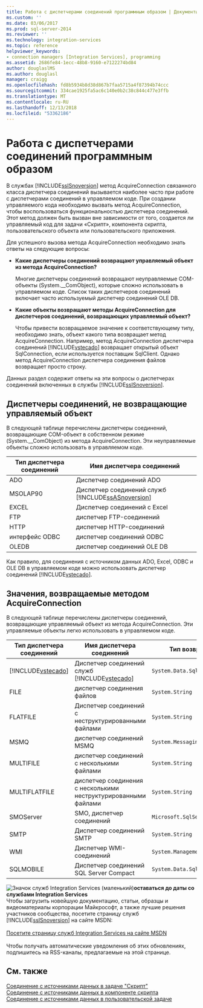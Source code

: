 ```yaml
---
title: Работа с диспетчерами соединений программным образом | Документы Майкрософт
ms.custom: ''
ms.date: 03/06/2017
ms.prod: sql-server-2014
ms.reviewer: ''
ms.technology: integration-services
ms.topic: reference
helpviewer_keywords:
- connection managers [Integration Services], programming
ms.assetid: 2686fe84-1ecc-48b8-9160-e7122274bd84
author: douglaslMS
ms.author: douglasl
manager: craigg
ms.openlocfilehash: fd8b5934b8d38d867b7faa5715a4f87394b74ccc
ms.sourcegitcommit: 334cae1925fa5ac6c140e0b2c38c844c477e3ffb
ms.translationtype: MT
ms.contentlocale: ru-RU
ms.lasthandoff: 12/13/2018
ms.locfileid: "53362186"
---
```

# <a name="working-with-connection-managers-programmatically"></a>Работа с диспетчерами соединений программным образом
  В службах [!INCLUDE[ssISnoversion](../includes/ssisnoversion-md.md)] метод AcquireConnection связанного класса диспетчера соединений вызывается наиболее часто при работе с диспетчерами соединений в управляемом коде. При создании управляемого кода необходимо вызвать метод AcquireConnection, чтобы воспользоваться функциональностью диспетчера соединений. Этот метод должен быть вызван вне зависимости от того, создается ли управляемый код для задачи «Скрипт», компонента скрипта, пользовательского объекта или пользовательского приложения.  
  
 Для успешного вызова метода AcquireConnection необходимо знать ответы на следующие вопросы:  
  
-   **Какие диспетчеры соединений возвращают управляемый объект из метода AcquireConnection?**  
  
     Многие диспетчеры соединений возвращают неуправляемые COM-объекты (System.__ComObject), которые сложно использовать в управляемом коде. Список таких диспетчеров соединений включает часто используемый диспетчер соединений OLE DB.  
  
-   **Какие объекты возвращают методы AcquireConnection для диспетчеров соединений, возвращающих управляемый объект?**  
  
     Чтобы привести возвращаемое значение к соответствующему типу, необходимо знать, объект какого типа возвращает метод AcquireConnection. Например, метод AcquireConnection диспетчера соединений [!INCLUDE[vstecado](../includes/vstecado-md.md)] возвращает открытый объект SqlConnection, если используется поставщик SqlClient. Однако метод AcquireConnection диспетчера соединения файлов возвращает просто строку.  
  
 Данных раздел содержит ответы на эти вопросы о диспетчерах соединений включенных в службы [!INCLUDE[ssISnoversion](../includes/ssisnoversion-md.md)].  
  
## <a name="connection-managers-that-do-not-return-a-managed-object"></a>Диспетчеры соединений, не возвращающие управляемый объект  
 В следующей таблице перечислены диспетчеры соединений, возвращающие COM-объект в собственном режиме (System.__ComObject) из метода AcquireConnection. Эти неуправляемые объекты сложно использовать в управляемом коде.  
  
|Тип диспетчера соединений|Имя диспетчера соединений|  
|-----------------------------|-----------------------------|  
|ADO|Диспетчер соединений ADO|  
|MSOLAP90|Диспетчер соединений служб [!INCLUDE[ssASnoversion](../includes/ssasnoversion-md.md)]|  
|EXCEL|Диспетчер соединений с Excel|  
|FTP|диспетчер FTP-соединений|  
|HTTP|диспетчер HTTP-соединений|  
|интерфейс ODBC|диспетчер соединений ODBC|  
|OLEDB|диспетчер соединений OLE DB|  
  
 Как правило, для соединения с источником данных ADO, Excel, ODBC и OLE DB в управляемом коде можно использовать диспетчер соединений [!INCLUDE[vstecado](../includes/vstecado-md.md)].  
  
## <a name="return-values-from-the-acquireconnection-method"></a>Значения, возвращаемые методом AcquireConnection  
 В следующей таблице перечислены диспетчеры соединений, возвращающие управляемый объект из метода AcquireConnection. Эти управляемые объекты легко использовать в управляемом коде.  
  
|Тип диспетчера соединений|Имя диспетчера соединений|Тип возвращаемого значения|Дополнительные сведения|  
|-----------------------------|-----------------------------|--------------------------|----------------------------|  
|[!INCLUDE[vstecado](../includes/vstecado-md.md)]|Диспетчер соединений служб [!INCLUDE[vstecado](../includes/vstecado-md.md)]|`System.Data.SqlClient.SqlConnection`||  
|FILE|диспетчер соединения файлов|`System.String`|Путь к файлу.|  
|FLATFILE|Диспетчер соединений с неструктурированными файлами|`System.String`|Путь к файлу.|  
|MSMQ|диспетчер соединений MSMQ|`System.Messaging.MessageQueue`||  
|MULTIFILE|диспетчер соединений с несколькими файлами|`System.String`|Путь к одному из файлов.|  
|MULTIFLATFILE|диспетчер соединения с несколькими неструктурированными файлами|`System.String`|Путь к одному из файлов.|  
|SMOServer|SMO, диспетчер соединений|`Microsoft.SqlServer.Management.Smo.Server`||  
|SMTP|Диспетчер соединений SMTP|`System.String`|Например: `SmtpServer=<server name>;UseWindowsAuthentication=True;EnableSsl=False;`|  
|WMI|Диспетчер WMI-соединений|`System.Management.ManagementScope`||  
|SQLMOBILE|Диспетчер соединений SQL Server Compact|`System.Data.SqlServerCe.SqlCeConnection`||  
  
![Значок служб Integration Services (маленький)](media/dts-16.gif "значок служб Integration Services (маленький)")**оставаться до даты со службами Integration Services**<br /> Чтобы загрузить новейшую документацию, статьи, образцы и видеоматериалы корпорации Майкрософт, а также лучшие решения участников сообщества, посетите страницу служб [!INCLUDE[ssISnoversion](../includes/ssisnoversion-md.md)] на сайте MSDN:<br /><br /> [Посетите страницу служб Integration Services на сайте MSDN](https://go.microsoft.com/fwlink/?LinkId=136655)<br /><br /> Чтобы получать автоматические уведомления об этих обновлениях, подпишитесь на RSS-каналы, предлагаемые на этой странице.  
  
## <a name="see-also"></a>См. также  
 [Соединение с источниками данных в задаче "Скрипт"](extending-packages-scripting/task/connecting-to-data-sources-in-the-script-task.md)   
 [Соединение с источниками данных в компоненте скрипта](extending-packages-scripting/data-flow-script-component/connecting-to-data-sources-in-the-script-component.md)   
 [Соединение с источниками данных в пользовательской задаче](extending-packages-custom-objects/task/connecting-to-data-sources-in-a-custom-task.md)  
  
  
